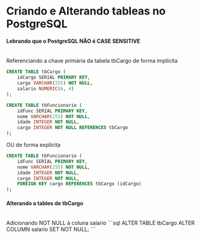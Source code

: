 # Criando e Alterando tableas no PostgreSQL

#### Lebrando que o PostgreSQL NÃO é CASE SENSITIVE
<br />
Referenciando a chave primária da tabela tbCargo de forma implícita

```sql
CREATE TABLE tbCargo (
	idCargo SERIAL PRIMARY KEY,
	cargo VARCHAR(255) NOT NULL,
	salario NUMERIC(6, 4)
);
```

```sql
CREATE TABLE tbFuncionario (
	idFunc SERIAL PRIMARY KEY,
	nome VARCHAR(255) NOT NULL,
	idade INTEGER NOT NULL,
	cargo INTEGER NOT NULL REFERENCES tbCargo
);
```

OU de forma explícita

```sql
CREATE TABLE tbFuncionario (
	idFunc SERIAL PRIMARY KEY,
	nome VARCHAR(255) NOT NULL,
	idade INTEGER NOT NULL,
	cargo INTEGER NOT NULL,
	FOREIGN KEY cargo REFERENCES tbCargo (idCargo)
);
```

#### Alterando a tables de tbCargo
<br />
Adicionando NOT NULL à coluna salario
```sql
ALTER TABLE tbCargo ALTER COLUMN salario SET NOT NULL;
```